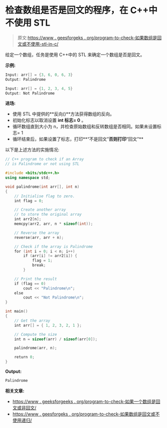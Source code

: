 # 检查数组是否是回文的程序，在 C++中不使用 STL

> 原文:[https://www . geesforgeks . org/program-to-check-如果数组是回文或不使用-stl-in-c/](https://www.geeksforgeeks.org/program-to-check-if-an-array-is-palindrome-or-not-using-stl-in-c/)

给定一个数组，任务是使用 C++中的 STL 来确定一个数组是否是回文。

**示例:**

```cpp
Input: arr[] = {3, 6, 0, 6, 3}
Output: Palindrome

Input: arr[] = {1, 2, 3, 4, 5}
Output: Not Palindrome

```

**进场:**

*   使用 STL 中提供的**反向()**方法获得数组的反向。
*   初始化标志以取消设置 **int 标志= 0** 。
*   循环数组直到大小为 n，并检查原始数组和反转数组是否相同。如果未设置标志= 1
*   循环结束后，如果设置了标志，打印**“不是回文”**否则打印**“回文”**

以下是上述方法的实施情况:

```cpp
// C++ program to check if an Array
// is Palindrome or not using STL

#include <bits/stdc++.h>
using namespace std;

void palindrome(int arr[], int n)
{
    // Initialise flag to zero.
    int flag = 0;

    // Create another array
    // to store the original array
    int arr2[n];
    memcpy(arr2, arr, n * sizeof(int));

    // Reverse the array
    reverse(arr, arr + n);

    // Check if the array is Palindrome
    for (int i = 0; i < n; i++)
        if (arr[i] != arr2[i]) {
            flag = 1;
            break;
        }

    // Print the result
    if (flag == 0)
        cout << "Palindrome\n";
    else
        cout << "Not Palindrome\n";
}

int main()
{
    // Get the array
    int arr[] = { 1, 2, 3, 2, 1 };

    // Compute the size
    int n = sizeof(arr) / sizeof(arr[0]);

    palindrome(arr, n);

    return 0;
}
```

**Output:**

```cpp
Palindrome

```

**相关文章:**

*   [https://www . geeksforgeeks . org/program-to-check-如果一个数组是回文或非回文/](https://www.geeksforgeeks.org/program-to-check-if-an-array-is-palindrome-or-not/)
*   [https://www . geesforgeks . org/program-to-check-如果数组是回文或不使用递归/](https://www.geeksforgeeks.org/program-to-check-if-an-array-is-palindrome-or-not-using-recursion/)